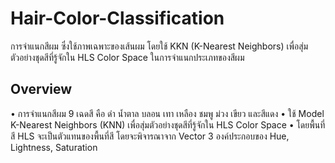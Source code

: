 # Hair-Color-Classification
   การจำแนกสีผม ซึ่งใช้ภาพเฉพาะของเส้นผม โดยใช้ KKN (K-Nearest Neighbors) เพื่อสุ่มตัวอย่างชุดสีที่รู้จักใน HLS Color Space ในการจำแนกประเภทของสีผม
## Overview
  • การจำแนกสีผม 9 เฉดสี คือ ดำ น้ำตาล บลอน เทา เหลือง ชมพู ม่วง เขียว และสีแดง
                                     • ใช้ Model K-Nearest Neighbors (KNN)  เพื่อสุ่มตัวอย่างชุดสีที่รู้จักใน HLS Color Space
  • โดยพื้นที่สี HLS จะเป็นตัวแทนของพื้นที่สี โดยจะพิจารณาจาก Vector 3 องค์ประกอบของ Hue, Lightness, Saturation 
